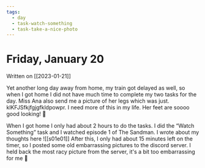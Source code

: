 ```yaml
---
tags:
  - day
  - task-watch-something
  - task-take-a-nice-photo
---
```


# Friday, January 20
Written on [[2023-01-21]]

Yet another long day away from home, my train got delayed as well, so when I got home I did not have much time to complete my two tasks for the day. Miss Ana also send me a picture of her legs which was just. klKFJSfkjfgjgfkldpowpr. I need more of this in my life. Her feet are soooo good looking! 🥰 

When I got home I only had about 2 hours to do the tasks. I did the “Watch Something” task and I watched episode 1 of The Sandman. I wrote about my thoughts here ![[s01e01]]
After this, I only had about 15 minutes left on the timer, so I posted some old embarrassing pictures to the discord server. I held back the most racy picture from the server, it's a bit too embarrassing for me 🥺